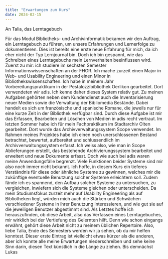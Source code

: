 ```yaml
---
title: "Erwartungen zum Kurs"
date: 2024-02-15
---
```


An Talia, das Lerntagebuch

Für das Modul Bibliotheks- und Archivinformatik bekamen wir den Auftrag, ein Lerntagebuch zu führen, um unsere Erfahrungen und Lernerfolge zu dokumentieren. Dies ist bereits eine erste neue Erfahrung für mich, da ich eher nicht der Typ Lernjournal bin. Doch ich bin gespannt, wie das Schreiben eines Lerntagebuchs mein Lernverhalten beeinflussen wird.
Zuerst zu mir: ich studiere im sechsten Semester Informationswissenschaften an der FHGR. Ich mache zurzeit einen Major in Web- und Usability Engineering und einen Minor in Bibliothekswissenschaften. 
Ich habe in meinem Jahr Vorbereitungspraktikum in der Pestalozzibibliothek Oerlikon gearbeitet. Dort verwendeten wir adis. Ich kenne daher dieses System relativ gut. Zu meinen Aufgaben gehörten neben dem Kundendienst auch die Inventarisierung neuer Medien sowie die Verwaltung der Bibliomedia Bestände. Dabei handelt es sich um französische und spanische Romane, die jeweils nur für eine kurze Zeit in der Bibliothek verfügbar sind. Durch diese Aufgabe ist mir das Erfassen, Bearbeiten und Löschen von Medien in adis recht vertraut.
Im letzten Sommer habe ich für mein Fachpraktikum im Stadtarchiv Olten gearbeitet. Dort wurde das Archivverwaltungssystem Scope verwendet. Im Rahmen meines Projektes habe ich einen noch unerschlossenen Bestand betrachtet, bewertet, aufbereitet und schlussendlich im Archivverwaltungssystem erfasst.  Ich weiss also, wie man in Scope Ablieferungen erstellt, das bestehende Archivierungssystem bearbeitet und erweitert und neue Dokumente erfasst. Doch wie auch bei adis waren meine Anwendungsfälle begrenzt. Viele Funktionen beider Systeme sind mir also noch immer nicht bekannt. Ich hoffe, in diesem Kurs ein tieferes Verständnis für diese oder ähnliche Systeme zu gewinnen, welches mir die zukünftige eventuelle Benutzung solcher Systeme erleichtern soll. Zudem fände ich es spannend, den Aufbau solcher Systeme zu untersuchen, zu vergleichen, inwiefern sich die Systeme gleichen oder unterscheiden. Da mein Studiumsfokus zurzeit mehr auf Usability Engineering als auf Bibliotheken liegt, würden mich auch die Stärken und Schwächen verschiedener Systeme in ihrer Benutzung interessieren, und wie gut sie auf die jeweiligen Benutzer abgestimmt sind.
Als Letztes hoffe ich herauszufinden, ob diese Arbeit, also das Verfassen eines Lerntagebuches, mir wirklich bei der Vertiefung des Gelernten hilft. Denn wie schon eingangs erwähnt, gehört diese Arbeit nicht zu meinem üblichen Repertoire. Also, liebe Talia, Ende des Semesters werden wir ja sehen, ob du mir helfen konntest. Dieser erste Eintrag ist vielleicht etwas kürzer als die anderen, aber ich konnte alle meine Erwartungen niederschreiben und sehe keine Sinn darin, diesen Text künstlich in die Länge zu ziehen.
Bis demnächst
Lukas

